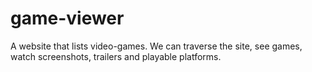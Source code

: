 # game-viewer
A website that lists video-games. We can traverse the site, see games, watch screenshots, trailers and playable platforms.
